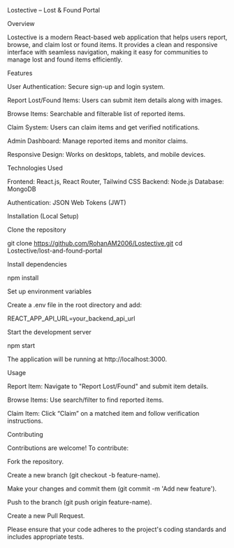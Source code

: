 Lostective – Lost & Found Portal

Overview

Lostective is a modern React-based web application that helps users report, browse, and claim lost or found items. It provides a clean and responsive interface with seamless navigation, making it easy for communities to manage lost and found items efficiently.

Features

User Authentication: Secure sign-up and login system.

Report Lost/Found Items: Users can submit item details along with images.

Browse Items: Searchable and filterable list of reported items.

Claim System: Users can claim items and get verified notifications.

Admin Dashboard: Manage reported items and monitor claims.

Responsive Design: Works on desktops, tablets, and mobile devices.

Technologies Used

Frontend: React.js, React Router, Tailwind CSS 
Backend: Node.js 
Database: MongoDB

Authentication: JSON Web Tokens (JWT)


Installation (Local Setup)

Clone the repository

git clone https://github.com/RohanAM2006/Lostective.git
cd Lostective/lost-and-found-portal


Install dependencies

npm install


Set up environment variables

Create a .env file in the root directory and add:

REACT_APP_API_URL=your_backend_api_url


Start the development server

npm start


The application will be running at http://localhost:3000.

Usage

Report Item: Navigate to "Report Lost/Found" and submit item details.

Browse Items: Use search/filter to find reported items.

Claim Item: Click “Claim” on a matched item and follow verification instructions.

Contributing

Contributions are welcome! To contribute:

Fork the repository.

Create a new branch (git checkout -b feature-name).

Make your changes and commit them (git commit -m 'Add new feature').

Push to the branch (git push origin feature-name).

Create a new Pull Request.

Please ensure that your code adheres to the project's coding standards and includes appropriate tests.

